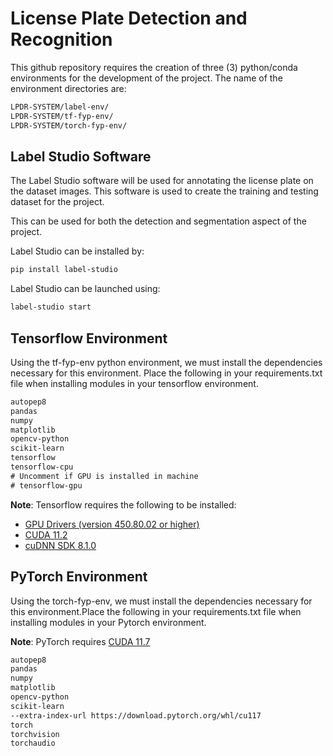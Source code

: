 # License Plate Detection and Recognition

This github repository requires the creation of three (3) python/conda environments for the development of the project.
The name of the environment directories are:

```bash
LPDR-SYSTEM/label-env/
LPDR-SYSTEM/tf-fyp-env/
LPDR-SYSTEM/torch-fyp-env/
```

## Label Studio Software

The Label Studio software will be used for annotating the license plate on the dataset images. This software is used to create the training and testing dataset for the project.

This can be used for both the detection and segmentation aspect of the project.

Label Studio can be installed by:

```bash
pip install label-studio
```

Label Studio can be launched using:

```bash
label-studio start
```

## Tensorflow Environment

Using the tf-fyp-env python environment, we must install the dependencies necessary for this environment. Place the following in your requirements.txt file when installing modules in your tensorflow environment.

```requirements.txt
autopep8
pandas
numpy
matplotlib
opencv-python
scikit-learn
tensorflow
tensorflow-cpu
# Uncomment if GPU is installed in machine
# tensorflow-gpu

```

**Note**: Tensorflow requires the following to be installed:

- [GPU Drivers (version 450.80.02 or higher)](https://www.nvidia.com/download/index.aspx?lang=en-us)
- [CUDA 11.2](https://developer.nvidia.com/cuda-toolkit-archive)
- [cuDNN SDK 8.1.0](https://developer.nvidia.com/cudnn)

## PyTorch Environment

Using the torch-fyp-env, we must install the dependencies necessary for this environment.Place the following in your requirements.txt file when installing modules in your Pytorch environment.

**Note**: PyTorch requires [CUDA 11.7](https://developer.nvidia.com/cuda-toolkit-archive)

```requirements.txt
autopep8
pandas
numpy
matplotlib
opencv-python
scikit-learn
--extra-index-url https://download.pytorch.org/whl/cu117
torch
torchvision
torchaudio
```
